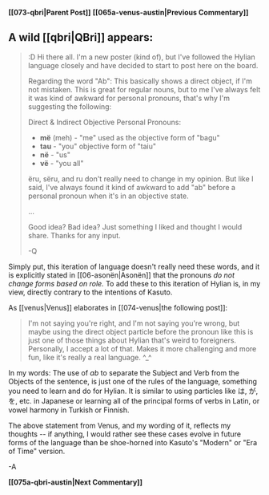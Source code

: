 **[[073-qbri|Parent Post]]**
**[[065a-venus-austin|Previous Commentary]]**

## A wild [[qbri|QBri]] appears:

> :D Hi there all. I'm a new poster (kind of), but I've followed the Hylian language closely and have decided to start to post here on the board.
> 
> Regarding the word "Ab": This basically shows a direct object, if I'm not mistaken. This is great for regular nouns, but to me I've always felt it was kind of awkward for personal pronouns, that's why I'm suggesting the following:
> 
> Direct & Indirect Objective Personal Pronouns:
> 
> * **më** (meh) - "me" used as the objective form of "bagu"
> * **tau** - "you" objective form of "taiu"
> * **në** - "us"
> * **vë** - "you all"
> 
> ëru, sëru, and ru don't really need to change in my opinion. But like I said, I've always found it kind of awkward to add "ab" before a personal pronoun when it's in an objective state.
>
> ...
> 
> Good idea? Bad idea? Just something I liked and thought I would share.
> Thanks for any input.
> 
> -Q

Simply put, this iteration of language doesn't really need these words, and it is explicitly stated in [[06-asonën|Asonën]] that the pronouns _do not change forms based on role._ To add these to this iteration of Hylian is, in my view, directly contrary to the intentions of Kasuto.

As [[venus|Venus]] elaborates in [[074-venus|the following post]]:

> I'm not saying you're right, and I'm not saying you're wrong, but maybe using the direct object particle before the pronoun like this is just one of those things about Hylian that's weird to foreigners. Personally, I accept a lot of that. Makes it more challenging and more fun, like it's really a real language. ^_^

In my words: The use of _ab_ to separate the Subject and Verb from the Objects of the sentence, is just one of the rules of the language, something you need to learn and do for Hylian. It is similar to using particles like は, が, を, etc. in Japanese or learning all of the principal forms of verbs in Latin, or vowel harmony in Turkish or Finnish.

The above statement from Venus, and my wording of it, reflects my thoughts -- if anything, I would rather see these cases evolve in future forms of the language than be shoe-horned into Kasuto's "Modern" or "Era of Time" version.

-A

**[[075a-qbri-austin|Next Commentary]]**
